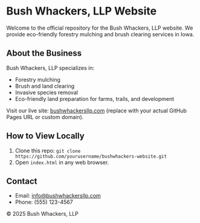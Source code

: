# Bush Whackers, LLP Website

Welcome to the official repository for the Bush Whackers, LLP website. We provide eco-friendly forestry mulching and brush clearing services in Iowa.

## About the Business
Bush Whackers, LLP specializes in:
- Forestry mulching
- Brush and land clearing
- Invasive species removal
- Eco-friendly land preparation for farms, trails, and development

Visit our live site: [bushwhackersllp.com](https://yourusername.github.io/bushwhackers-website) (replace with your actual GitHub Pages URL or custom domain).

## How to View Locally
1. Clone this repo: `git clone https://github.com/yourusername/bushwhackers-website.git`
2. Open `index.html` in any web browser.

## Contact
- Email: info@bushwhackersllp.com
- Phone: (555) 123-4567

&copy; 2025 Bush Whackers, LLP
